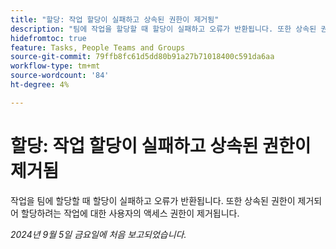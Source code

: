 ```yaml
---
title: "할당: 작업 할당이 실패하고 상속된 권한이 제거됨"
description: "팀에 작업을 할당할 때 할당이 실패하고 오류가 반환됩니다. 또한 상속된 권한이 제거되어 할당하려는 작업에 대한 사용자의 액세스 권한이 제거됩니다."
hidefromtoc: true
feature: Tasks, People Teams and Groups
source-git-commit: 79ffb8fc61d5dd80b91a27b71018400c591da6aa
workflow-type: tm+mt
source-wordcount: '84'
ht-degree: 4%

---
```


# 할당: 작업 할당이 실패하고 상속된 권한이 제거됨

작업을 팀에 할당할 때 할당이 실패하고 오류가 반환됩니다. 또한 상속된 권한이 제거되어 할당하려는 작업에 대한 사용자의 액세스 권한이 제거됩니다.

_2024년 9월 5일 금요일에 처음 보고되었습니다._
